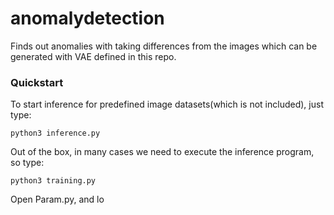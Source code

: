 # anomalydetection
Finds out anomalies with taking differences from the images which can be generated with VAE defined in this repo.

### Quickstart
To start inference for predefined image datasets(which is not included), just type:
```
python3 inference.py
```
Out of the box, in many cases we need to execute the inference program, so type:
```
python3 training.py
```
Open Param.py, and lo
